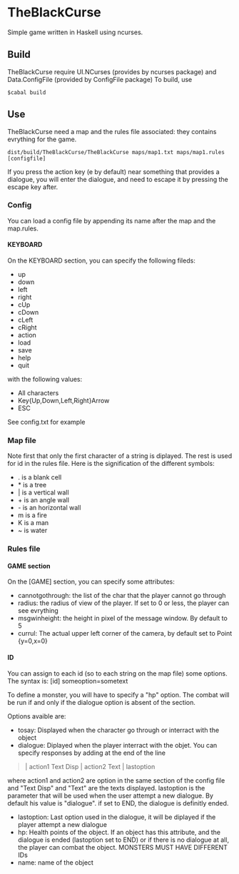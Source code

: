  # TheBlackCurse
Simple game written in Haskell using ncurses.

## Build
TheBlackCurse require UI.NCurses (provides by ncurses package) and Data.ConfigFile (provided by ConfigFile package)
To build, use
```
$cabal build
```

## Use
TheBlackCurse need a map and the rules file associated: they contains evrything for the game.
```
dist/build/TheBlackCurse/TheBlackCurse maps/map1.txt maps/map1.rules [configfile]
```

If you press the action key (e by default) near something that provides a dialogue, you will enter the dialogue, and need to escape it by pressing the escape key after.
### Config
You can load a config file by appending its name after the map and the map.rules.

#### KEYBOARD
On the KEYBOARD section, you can specify the following fileds:

* up
* down
* left
* right
* cUp
* cDown
* cLeft
* cRight
* action
* load
* save
* help
* quit

with the following values:

* All characters
* Key{Up,Down,Left,Right}Arrow
* ESC

See config.txt for example

### Map file
Note first that only the first character of a string is diplayed. The rest is used for id in the rules file.
Here is the signification of the different symbols:

* . is a blank cell
* \* is a tree
* | is a vertical wall
* \+ is an angle wall
* \- is an horizontal wall
* m is a fire
* K is a man
* ~ is water

### Rules file
#### GAME section
On the [GAME] section, you can specify some attributes:

* cannotgothrough: the list of the char that the player cannot go through
* radius: the radius of view of the player. If set to 0 or less, the player can see evrything
* msgwinheight: the height in pixel of the message window. By default to 5
* currul: The actual upper left corner of the camera, by default set to Point {y=0,x=0}

#### ID
You can assign to each id (so to each string on the map file) some options. The syntax is:
[id]
someoption=sometext

To define a monster, you will have to specify a "hp" option. The combat will be run if and only if the dialogue option is absent of the section.

Options avaible are:
* tosay: Displayed when the character go through or interract with the object
* dialogue: Diplayed when the player interract with the objet. You can specify responses by adding at the end of the line

> | action1 Text Disp | action2 Text | lastoption

where action1 and action2 are option in the same section of the config file and "Text Disp" and "Text" are the texts displayed. lastoption is the parameter that will be used when the user attempt a new dialogue. By default his value is "dialogue". if set to END, the dialogue is definitly ended.

* lastoption: Last option used in the dialogue, it will be diplayed if the player attempt a new dialogue
* hp: Health points of the object. If an object has this attribute, and the dialogue is ended (lastoption set to END) or if there is no dialogue at all, the player can combat the object. MONSTERS MUST HAVE DIFFERENT IDs
* name: name of the object
